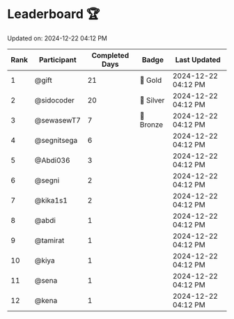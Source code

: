 # Leaderboard 🏆

Updated on: 2024-12-22 04:12 PM

| Rank | Participant       | Completed Days | Badge      | Last Updated         |
|------|-------------------|----------------|------------|----------------------|
| 1    | @gift             | 21             | 🏅 Gold     | 2024-12-22 04:12 PM |
| 2    | @sidocoder        | 20             | 🥈 Silver   | 2024-12-22 04:12 PM |
| 3    | @sewasewT7        | 7              | 🥉 Bronze   | 2024-12-22 04:12 PM |
| 4    | @segnitsega       | 6              |            | 2024-12-22 04:12 PM |
| 5    | @Abdi036          | 3              |            | 2024-12-22 04:12 PM |
| 6    | @segni            | 2              |            | 2024-12-22 04:12 PM |
| 7    | @kika1s1          | 2              |            | 2024-12-22 04:12 PM |
| 8    | @abdi             | 1              |            | 2024-12-22 04:12 PM |
| 9    | @tamirat          | 1              |            | 2024-12-22 04:12 PM |
| 10   | @kiya             | 1              |            | 2024-12-22 04:12 PM |
| 11   | @sena             | 1              |            | 2024-12-22 04:12 PM |
| 12   | @kena             | 1              |            | 2024-12-22 04:12 PM |
